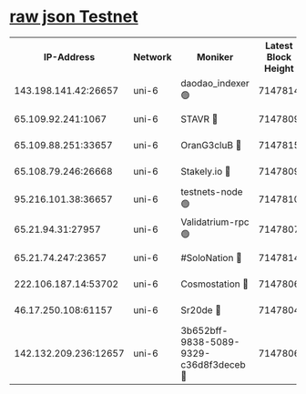 [raw json Testnet](https://rpc-check.junot.stavr.tech/junot/rpc-junot-result.json)
=


<table><tr><th>IP-Address</th><th>Network</th><th>Moniker</th><th>Latest Block Height</th><th>Earliest Block Height</th><th>Catching Up</th><th>Tx Index</th><th>Voting Power</th><th>Scan Time</th></tr><tr><td>143.198.141.42:26657</td><td>uni-6</td><td>daodao_indexer 🟢</td><td>7147814</td><td>1</td><td>False</td><td>off</td><td>0</td><td>2024-01-18T03:11:56.447079287UTC</td></tr><tr><td>65.109.92.241:1067</td><td>uni-6</td><td>STAVR 🔴</td><td>7147809</td><td>1138541</td><td>False</td><td>on</td><td>6042</td><td>2024-01-18T03:11:44.174766783UTC</td></tr><tr><td>65.109.88.251:33657</td><td>uni-6</td><td>OranG3cluB 🔴</td><td>7147815</td><td>1138541</td><td>False</td><td>on</td><td>11</td><td>2024-01-18T03:11:58.908893607UTC</td></tr><tr><td>65.108.79.246:26668</td><td>uni-6</td><td>Stakely.io 🔴</td><td>7147809</td><td>1570872</td><td>False</td><td>on</td><td>1574932</td><td>2024-01-18T03:11:44.527097901UTC</td></tr><tr><td>95.216.101.38:36657</td><td>uni-6</td><td>testnets-node 🟢</td><td>7147810</td><td>1615130</td><td>False</td><td>on</td><td>0</td><td>2024-01-18T03:11:46.981372495UTC</td></tr><tr><td>65.21.94.31:27957</td><td>uni-6</td><td>Validatrium-rpc 🟢</td><td>7147807</td><td>2943363</td><td>False</td><td>on</td><td>0</td><td>2024-01-18T03:11:39.656964884UTC</td></tr><tr><td>65.21.74.247:23657</td><td>uni-6</td><td>#SoloNation 🔴</td><td>7147814</td><td>5208001</td><td>False</td><td>on</td><td>112</td><td>2024-01-18T03:11:55.581632441UTC</td></tr><tr><td>222.106.187.14:53702</td><td>uni-6</td><td>Cosmostation 🔴</td><td>7147806</td><td>5344501</td><td>False</td><td>on</td><td>110003</td><td>2024-01-18T03:11:37.202570307UTC</td></tr><tr><td>46.17.250.108:61157</td><td>uni-6</td><td>Sr20de 🔴</td><td>7147804</td><td>6419777</td><td>False</td><td>on</td><td>37</td><td>2024-01-18T03:11:31.520239241UTC</td></tr><tr><td>142.132.209.236:12657</td><td>uni-6</td><td>3b652bff-9838-5089-9329-c36d8f3deceb 🔴</td><td>7147806</td><td>7131280</td><td>False</td><td>on</td><td>157563</td><td>2024-01-18T03:11:35.791178049UTC</td></tr></table>